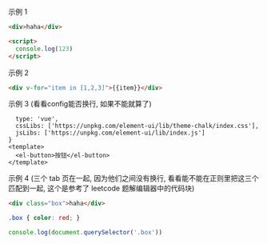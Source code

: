 
示例 1

<!-- 
type: 'html'
name: 'index.html'
config: '{ css: '* { color: red; }' }'
value: `
<div>haha</div>

<script>
  console.log(123)
</script>
`
 -->

```html [index.html] { css: '* { color: red; }' }
<div>haha</div>

<script>
  console.log(123)
</script>
```


示例 2

<!-- 
type: 'html'
name: 'DemoPage'
config: {}
value: `<div v-for="item in [1,2,3]">{{item}}</div>`
 -->

```html [DemoPage]
<div v-for="item in [1,2,3]">{{item}}</div>
```

示例 3 (看看config能否换行, 如果不能就算了)

<!-- 
name: app.vue
config: {
  type: 'vue',
  cssLibs: ['https://unpkg.com/element-ui/lib/theme-chalk/index.css'],
  jsLibs: ['https://unpkg.com/element-ui/lib/index.js']
}
value: `
<template>
  <el-button>按钮</el-button>
</template>
`
 -->

```vue [app.vue] {
  type: 'vue',
  cssLibs: ['https://unpkg.com/element-ui/lib/theme-chalk/index.css'],
  jsLibs: ['https://unpkg.com/element-ui/lib/index.js']
}
<template>
  <el-button>按钮</el-button>
</template>
```

示例 4 (三个 tab 页在一起, 因为他们之间没有换行, 看看能不能在正则里把这三个匹配到一起, 这个是参考了 leetcode 题解编辑器中的代码块)

<!-- 
[
  {
    name: 'index.html'
    type: 'html'
    value: '<div class="box">haha</div>'
  },
  {
    name: 'style.css'
    type: 'css'
    value: '.box { color: red; }'
  },
  {
    name: 'app.js'
    type: 'js'
    value: 'console.log(document.querySelector('.box'))'
  }
]
 -->

```html [index.html]
<div class="box">haha</div>
```
```css [style.css]
.box { color: red; }
```
```js [app.js]
console.log(document.querySelector('.box'))
```


<!-- 
```html ${defaultConfig}
<div></div>
```

```html <firstConfig>
<div></div>
```

```html [defaultConfig]
<div></div>
``` -->




